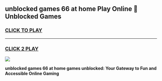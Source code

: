 
## unblocked games 66 at home Play Online 👋 Unblocked Games
<h3>
<a href="https://premium.freeplayer.one?title=unblocked_games_66_at_home&ref=19F">CLICK TO PLAY</a></h3>
<hr>

<h3>
<a href="https://premium.freeplayer.one?title=unblocked_games_66_at_home&ref=19F">CLICK 2 PLAY</a>
  
</h3>

<a href="https://premium.freeplayer.one?title=unblocked_games_66_at_home&ref=19F"><img src="https://clearcache.store/games.png"></a>


**unblocked games 66 at home games unblocked: Your Gateway to Fun and Accessible Online Gaming**
